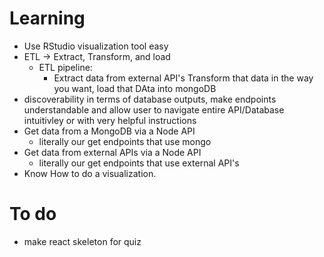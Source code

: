 # Learning
   - Use RStudio visualization tool easy 
   - ETL -> Extract, Transform, and load
      - ETL pipeline: 
         - Extract data from external API's Transform that data in the way you want, load that DAta into mongoDB 
   - discoverability in terms of database outputs, make endpoints understandable and allow user to navigate entire API/Database intuitivley or with very helpful instructions 
   - Get data from a MongoDB via a Node API
      - literally our get endpoints that use mongo
   - Get data from external APIs via a Node API
      - literally our get endpoints that use external API's 
   - Know How to do a visualization. 

# To do
   - make react skeleton for quiz 

